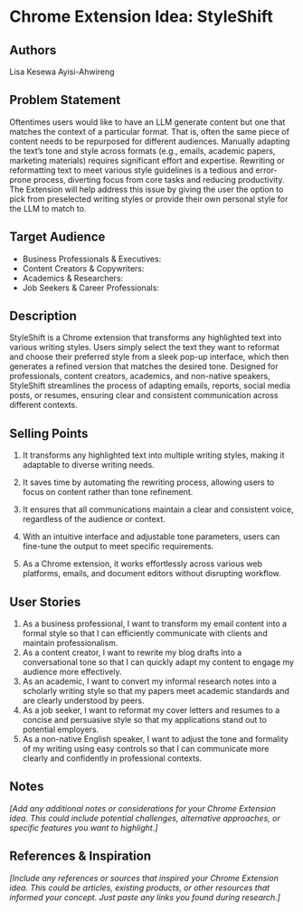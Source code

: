 # Chrome Extension Idea: StyleShift

## Authors

Lisa Kesewa Ayisi-Ahwireng
## Problem Statement
Oftentimes users would like to have an LLM generate content but one that matches the context of a particular format. That is, often the same piece of content needs to be repurposed for different audiences. Manually adapting the text’s tone and style across formats (e.g., emails, academic papers, marketing materials) requires significant effort and expertise. Rewriting or reformatting text to meet various style guidelines is a tedious and error-prone process, diverting focus from core tasks and reducing productivity. The Extension will help address this issue by giving the user the option to pick from preselected writing styles or provide their own personal style for the LLM to match to. 

## Target Audience

- Business Professionals & Executives:
- Content Creators & Copywriters:
- Academics & Researchers:
- Job Seekers & Career Professionals:

## Description

StyleShift is a Chrome extension that transforms any highlighted text into various writing styles. Users simply select the text they want to reformat and choose their preferred style from a sleek pop-up interface, which then generates a refined version that matches the desired tone. Designed for professionals, content creators, academics, and non-native speakers, StyleShift streamlines the process of adapting emails, reports, social media posts, or resumes, ensuring clear and consistent communication across different contexts.

## Selling Points

1. It transforms any highlighted text into multiple writing styles, making it adaptable to diverse writing needs.

2. It saves time by automating the rewriting process, allowing users to focus on content rather than tone refinement.

3. It ensures that all communications maintain a clear and consistent voice, regardless of the audience or context.

4. With an intuitive interface and adjustable tone parameters, users can fine-tune the output to meet specific requirements.

5. As a Chrome extension, it works effortlessly across various web platforms, emails, and document editors without disrupting workflow.

## User Stories

1. As a business professional, I want to transform my email content into a formal style so that I can efficiently communicate with clients and maintain professionalism.  
2. As a content creator, I want to rewrite my blog drafts into a conversational tone so that I can quickly adapt my content to engage my audience more effectively.  
3. As an academic, I want to convert my informal research notes into a scholarly writing style so that my papers meet academic standards and are clearly understood by peers.  
4. As a job seeker, I want to reformat my cover letters and resumes to a concise and persuasive style so that my applications stand out to potential employers.  
5. As a non-native English speaker, I want to adjust the tone and formality of my writing using easy controls so that I can communicate more clearly and confidently in professional contexts.

## Notes

_[Add any additional notes or considerations for your Chrome Extension idea. This could include potential challenges, alternative approaches, or specific features you want to highlight.]_

## References & Inspiration

_[Include any references or sources that inspired your Chrome Extension idea. This could be articles, existing products, or other resources that informed your concept. Just paste any links you found during research.]_

